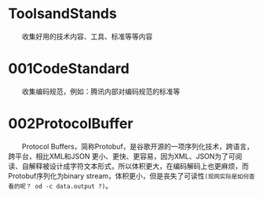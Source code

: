 # ToolsandStands
&emsp;&emsp;收集好用的技术内容、工具、标准等等内容

# 001CodeStandard
&emsp;&emsp;收集编码规范，例如：腾讯内部对编码规范的标准等


# 002ProtocolBuffer
&emsp;&emsp;Protocol Buffers，简称Protobuf，是谷歌开源的一项序列化技术，跨语言，跨平台，相比XML和JSON 更小、更快、更容易，因为XML、JSON为了可阅读、自解释被设计成字符文本形式，所以体积更大，在编码解码上也更麻烦，而Protobuf序列化为binary stream，体积更小，但是丧失了可读性`(现网实际是如何查看的呢？ od -c data.output ?)`。

